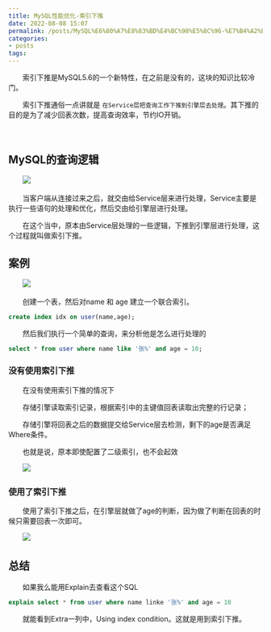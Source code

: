 ```yaml
---
title: MySQL性能优化-索引下推
date: 2022-08-08 15:07
permalink: /posts/MySQL%E6%80%A7%E8%83%BD%E4%BC%98%E5%8C%96-%E7%B4%A2%E5%BC%95%E4%B8%8B%E6%8E%A8
categories:
- posts
tags: 
---
```

　　索引下推是MySQL5.6的一个新特性，在之前是没有的，这块的知识比较冷门。

　　索引下推通俗一点讲就是 `在Service层把查询工作下推到引擎层去处理`。其下推的目的是为了减少回表次数，提高查询效率，节约IO开销。

　　

## MySQL的查询逻辑

　　![](https://image.ztianzeng.com/uPic/20220808152254.png)​

　　当客户端从连接过来之后，就交由给Service层来进行处理，Service主要是执行一些语句的处理和优化，然后交由给引擎层进行处理。

　　在这个当中，原本由Service层处理的一些逻辑，下推到引擎层进行处理，这个过程就叫做索引下推。

## 案例

　　![](https://image.ztianzeng.com/uPic/20220808153434.png)​

　　创建一个表，然后对name 和 age 建立一个联合索引。

```sql
create index idx on user(name,age);
```

　　然后我们执行一个简单的查询，来分析他是怎么进行处理的

```sql
select * from user where name like '张%' and age = 10;
```

### 没有使用索引下推

　　在没有使用索引下推的情况下 

　　存储引擎读取索引记录，根据索引中的主键值回表读取出完整的行记录；

　　存储引擎将回表之后的数据提交给Service层去检测，剩下的age是否满足Where条件。

　　也就是说，原本即使配置了二级索引，也不会起效

　　![](https://image.ztianzeng.com/uPic/20220808154308.png)​

### 使用了索引下推

　　使用了索引下推之后，在引擎层就做了age的判断，因为做了判断在回表的时候只需要回表一次即可。

　　![](https://image.ztianzeng.com/uPic/20220808154457.png)​

## 总结

　　如果我么能用Explain去查看这个SQL

```sql
explain select * from user where name linke '张%' and age = 10
```

　　就能看到Extra一列中，Using index condition。这就是用到索引下推。
